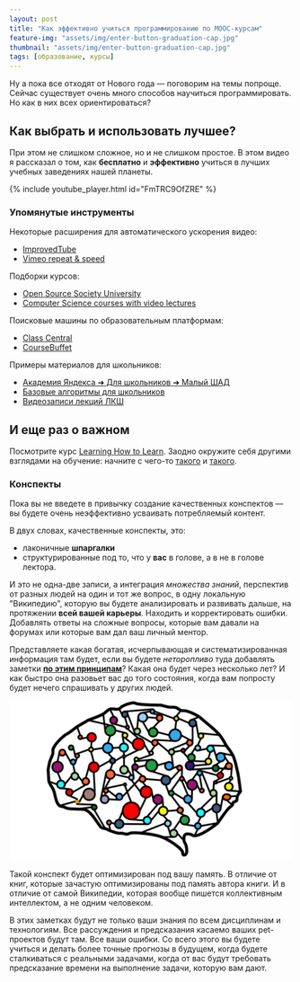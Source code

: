```yaml
---
layout: post
title: "Как эффективно учиться программированию по MOOC-курсам"
feature-img: "assets/img/enter-button-graduation-cap.jpg"
thumbnail: "assets/img/enter-button-graduation-cap.jpg"
tags: [образование, курсы]
---
```

Ну а пока все отходят от Нового года — поговорим на темы попроще.
Сейчас существует очень много способов научиться программировать.
Но как в них всех ориентироваться?

## Как выбрать и использовать лучшее?
При этом не слишком сложное, но и не слишком простое.
В этом видео я рассказал о том, как **бесплатно** и **эффективно**
учиться в лучших учебных заведениях нашей планеты.
<!--more-->

{% include youtube_player.html id="FmTRC9OfZRE" %}

### Упомянутые инструменты
Некоторые расширения для автоматического ускорения видео:
- [ImprovedTube](https://chrome.google.com/webstore/detail/improvedtube-for-youtube/bnomihfieiccainjcjblhegjgglakjdd)
- [Vimeo repeat & speed](https://chrome.google.com/webstore/detail/vimeo-repeat-speed/noonakfaafcdaagngpjehilgegefdima)

Подборки курсов:
- [Open Source Society University](https://github.com/ossu/computer-science#open-source-society-university)
- [Computer Science courses with video lectures](https://github.com/Developer-Y/cs-video-courses#computer-science-courses-with-video-lectures)

Поисковые машины по образовательным платформам:
- [Class Central](https://www.class-central.com/)
- [CourseBuffet](https://www.coursebuffet.com/)

Примеры материалов для школьников:
- [Академия Яндекса ➜ Для школьников ➜ Малый ШАД](https://www.youtube.com/channel/UCJ52ijV5RyPNSijdrEe73VQ/playlists?sort=dd&shelf_id=1&view=50)
- [Базовые алгоритмы для школьников](https://www.youtube.com/playlist?list=PLDrmKwRSNx7KcHxyf9hSmF3fTLKSwujkM)
- [Видеозаписи лекций ЛКШ](http://sis.khashaev.ru/)

## И еще раз о важном
Посмотрите курс [Learning How to Learn](https://www.coursera.org/learn/learning-how-to-learn).
Заодно окружите себя другими взглядами на обучение:
начните с чего-то [такого](https://www.luxoft-training.ru/blog/expertse/481.html)
и [такого](https://www.youtube.com/watch?v=nxWfZP6eslM).

### Конспекты
Пока вы не введете в привычку создание качественных конспектов
— вы будете очень неэффективно усваивать потребляемый контент.

В двух словах, качественные конспекты, это:
- лаконичные **шпаргалки**
- структурированные под то, что у **вас** в голове, а в не в голове лектора.

И это не одна-две записи, а интеграция *множества знаний*,
перспектив от разных людей на один и тот же вопрос, в одну локальную "Википедию",
которую вы будете анализировать и развивать дальше, на протяжении **всей вашей карьеры**.
Находить и корректировать ошибки.
Добавлять ответы на сложные вопросы, которые вам давали на форумах или которые вам дал ваш личный ментор.

Представляете какая богатая, исчерпывающая и систематизированная информация там будет,
если вы будете *неторопливо* туда добавлять заметки [**по этим принципам**](/как-делать-заметки-как-программист)?
Какая она будет через несколько лет?
И как быстро она разовьет вас до того состояния, когда вам попросту будет нечего спрашивать у других людей.

![Граф знаний](/assets/img/brain-graph.png)

Такой конспект будет оптимизирован под вашу память.
В отличие от книг, которые зачастую оптимизированы под память автора книги.
И в отличие от самой Википедии, которая вообще пишется коллективным интеллектом, а не одним человеком.

В этих заметках будут не только ваши знания по всем дисциплинам и технологиям.
Все рассуждения и предсказания касаемо ваших pet-проектов будут там.
Все ваши ошибки.
Со всего этого вы будете учиться и делать более точные прогнозы в будущем,
когда будете сталкиваться с реальными задачами,
когда от вас будут требовать предсказание времени на выполнение задачи,
которую вам дают.
